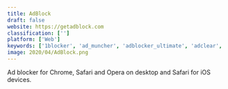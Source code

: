 ```yaml
---
title: AdBlock
draft: false 
website: https://getadblock.com
classification: ['']
platform: ['Web']
keywords: ['1blocker', 'ad_muncher', 'adblocker_ultimate', 'adclear', 'adguard', 'better_pop_up_blocker', 'blokada', 'dns66', 'disconnect', 'ghostery', 'nano_adblocker', 'nextdns', 'pi-hole', 'privacy_badger', 'privoxy', 'redmorph_browser_controller', 'wipr', 'ublock_origin']
image: 2020/04/AdBlock.png
---
```

Ad blocker for Chrome, Safari and Opera on desktop and Safari for iOS devices.